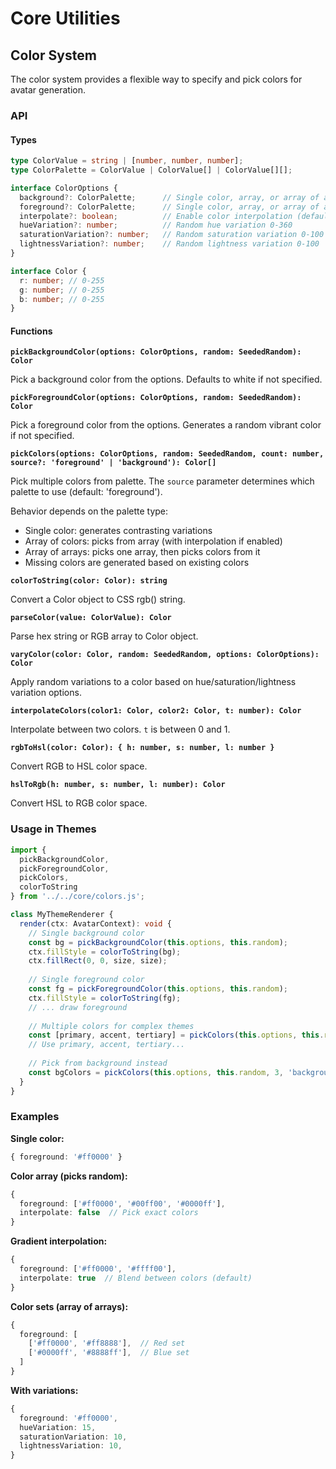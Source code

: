 # Core Utilities

## Color System

The color system provides a flexible way to specify and pick colors for avatar generation.

### API

#### Types

```typescript
type ColorValue = string | [number, number, number];
type ColorPalette = ColorValue | ColorValue[] | ColorValue[][];

interface ColorOptions {
  background?: ColorPalette;      // Single color, array, or array of arrays
  foreground?: ColorPalette;      // Single color, array, or array of arrays
  interpolate?: boolean;          // Enable color interpolation (default: true)
  hueVariation?: number;          // Random hue variation 0-360
  saturationVariation?: number;   // Random saturation variation 0-100
  lightnessVariation?: number;    // Random lightness variation 0-100
}

interface Color {
  r: number; // 0-255
  g: number; // 0-255
  b: number; // 0-255
}
```

#### Functions

**`pickBackgroundColor(options: ColorOptions, random: SeededRandom): Color`**

Pick a background color from the options. Defaults to white if not specified.

**`pickForegroundColor(options: ColorOptions, random: SeededRandom): Color`**

Pick a foreground color from the options. Generates a random vibrant color if not specified.

**`pickColors(options: ColorOptions, random: SeededRandom, count: number, source?: 'foreground' | 'background'): Color[]`**

Pick multiple colors from palette. The `source` parameter determines which palette to use (default: 'foreground').

Behavior depends on the palette type:
- Single color: generates contrasting variations
- Array of colors: picks from array (with interpolation if enabled)
- Array of arrays: picks one array, then picks colors from it
- Missing colors are generated based on existing colors

**`colorToString(color: Color): string`**

Convert a Color object to CSS rgb() string.

**`parseColor(value: ColorValue): Color`**

Parse hex string or RGB array to Color object.

**`varyColor(color: Color, random: SeededRandom, options: ColorOptions): Color`**

Apply random variations to a color based on hue/saturation/lightness variation options.

**`interpolateColors(color1: Color, color2: Color, t: number): Color`**

Interpolate between two colors. `t` is between 0 and 1.

**`rgbToHsl(color: Color): { h: number, s: number, l: number }`**

Convert RGB to HSL color space.

**`hslToRgb(h: number, s: number, l: number): Color`**

Convert HSL to RGB color space.

### Usage in Themes

```typescript
import { 
  pickBackgroundColor, 
  pickForegroundColor, 
  pickColors,
  colorToString 
} from '../../core/colors.js';

class MyThemeRenderer {
  render(ctx: AvatarContext): void {
    // Single background color
    const bg = pickBackgroundColor(this.options, this.random);
    ctx.fillStyle = colorToString(bg);
    ctx.fillRect(0, 0, size, size);
    
    // Single foreground color
    const fg = pickForegroundColor(this.options, this.random);
    ctx.fillStyle = colorToString(fg);
    // ... draw foreground
    
    // Multiple colors for complex themes
    const [primary, accent, tertiary] = pickColors(this.options, this.random, 3);
    // Use primary, accent, tertiary...
    
    // Pick from background instead
    const bgColors = pickColors(this.options, this.random, 3, 'background');
  }
}
```

### Examples

**Single color:**
```typescript
{ foreground: '#ff0000' }
```

**Color array (picks random):**
```typescript
{ 
  foreground: ['#ff0000', '#00ff00', '#0000ff'],
  interpolate: false  // Pick exact colors
}
```

**Gradient interpolation:**
```typescript
{ 
  foreground: ['#ff0000', '#ffff00'],
  interpolate: true  // Blend between colors (default)
}
```

**Color sets (array of arrays):**
```typescript
{
  foreground: [
    ['#ff0000', '#ff8888'],  // Red set
    ['#0000ff', '#8888ff'],  // Blue set
  ]
}
```

**With variations:**
```typescript
{
  foreground: '#ff0000',
  hueVariation: 15,
  saturationVariation: 10,
  lightnessVariation: 10,
}
```
